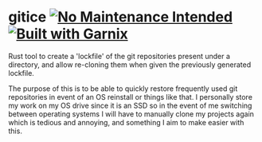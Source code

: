 # gitice [![No Maintenance Intended](http://unmaintained.tech/badge.svg)](http://unmaintained.tech/) [![Built with Garnix](https://img.shields.io/endpoint?url=https%3A%2F%2Fgarnix.io%2Fapi%2Fbadges%2Fmsfjarvis%2Fgitice%3Fbranch%3Dmain)](https://garnix.io)

Rust tool to create a 'lockfile' of the git repositories present under a directory, and allow re-cloning them when given the previously generated lockfile.

The purpose of this is to be able to quickly restore frequently used git repositories in event of an OS reinstall or things like that. I personally store my work on my OS drive since it is an SSD so in the event of me switching between operating systems I will have to manually clone my projects again which is tedious and annoying, and something I aim to make easier with this.
